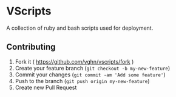# VScripts

A collection of ruby and bash scripts used for deployment.


## Contributing

1. Fork it ( https://github.com/vghn/vscripts/fork )
2. Create your feature branch (`git checkout -b my-new-feature`)
3. Commit your changes (`git commit -am 'Add some feature'`)
4. Push to the branch (`git push origin my-new-feature`)
5. Create new Pull Request
